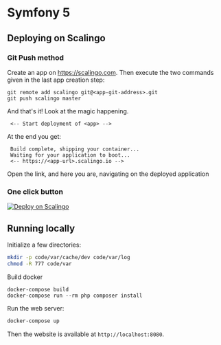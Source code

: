 # Symfony 5

## Deploying on Scalingo

### Git Push method

Create an app on https://scalingo.com. Then execute the two commands given in the last app creation step:

```
git remote add scalingo git@<app-git-address>.git 
git push scalingo master
```

And that's it! Look at the magic happening.

```
 <-- Start deployment of <app> -->
```

At the end you get:
```
 Build complete, shipping your container...
 Waiting for your application to boot... 
 <-- https://<app-url>.scalingo.io -->
```

Open the link, and here you are, navigating on the deployed application

### One click button

<a href="https://my.scalingo.com/deploy?source=https%3A%2F%2Fgithub.com%2FScalingo%2Fsample-php-symfony">
   <img src="https://cdn.scalingo.com/deploy/button.svg" alt="Deploy on Scalingo" data-canonical-src="https://cdn.scalingo.com/deploy/button.svg" style="max-width:100%;">
</a>

## Running locally

Initialize a few directories:

```sh
mkdir -p code/var/cache/dev code/var/log
chmod -R 777 code/var
```

Build docker
```
docker-compose build
docker-compose run --rm php composer install
```

Run the web server:

```sh
docker-compose up
```

Then the website is available at `http://localhost:8080`.

